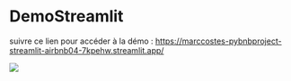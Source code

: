 # DemoStreamlit 

suivre ce lien  pour accéder à la démo : https://marccostes-pybnbproject-streamlit-airbnb04-7kpehw.streamlit.app/

<img src = "https://github.dev/MarcCostes/PyBnBProject/main/StreamlitScreenshot.png">
